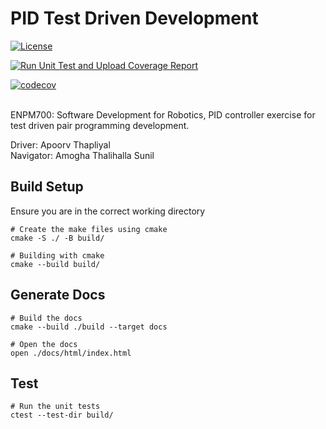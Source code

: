 # PID Test Driven Development
[![License](https://img.shields.io/badge/license-MIT-blue.svg)](LICENSE) 

[![Run Unit Test and Upload Coverage Report](https://github.com/Apoorv-1009/pid_controller_tdd/actions/workflows/codecov.yml/badge.svg)](https://github.com/Apoorv-1009/pid_controller_tdd/actions/workflows/codecov.yml)

[![codecov](https://codecov.io/gh/Apoorv-1009/pid_controller_tdd/graph/badge.svg?token=4JBJWIUV8D)](https://codecov.io/gh/Apoorv-1009/pid_controller_tdd)

</br>
ENPM700: Software Development for Robotics, PID controller exercise for test driven pair programming development.

Driver: Apoorv Thapliyal </br>
Navigator: Amogha Thalihalla Sunil 

## Build Setup
Ensure you are in the correct working directory
```
# Create the make files using cmake
cmake -S ./ -B build/

# Building with cmake
cmake --build build/
```

## Generate Docs
```
# Build the docs
cmake --build ./build --target docs

# Open the docs
open ./docs/html/index.html
```

## Test
```
# Run the unit tests
ctest --test-dir build/
```